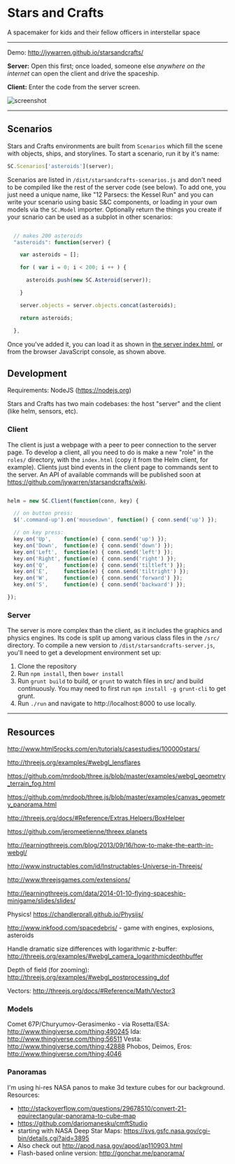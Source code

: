 Stars and Crafts
====

A spacemaker for kids and their fellow officers in interstellar space


****

Demo: http://jywarren.github.io/starsandcrafts/

**Server:** Open this first; once loaded, someone else _anywhere on the internet_ can open the client and drive the spaceship. 

**Client:** Enter the code from the server screen.


![screenshot](https://raw.githubusercontent.com/jywarren/starsandcrafts/master/screenshot.png)

****


## Scenarios

Stars and Crafts environments are built from `Scenarios` which fill the scene with objects, ships, and storylines. To start a scenario, run it by it's name:

````js
SC.Scenarios['asteroids'](server);
````

Scenarios are listed in `/dist/starsandcrafts-scenarios.js` and don't need to be compiled like the rest of the server code (see below). To add one, you just need a unique name, like "12 Parsecs: the Kessel Run" and you can write your scenario using basic S&C components, or loading in your own models via the `SC.Model` importer. Optionally return the things you create if your scnario can be used as a subplot in other scenarios:

````js

  // makes 200 asteroids
  "asteroids": function(server) {

    var asteroids = [];

    for ( var i = 0; i < 200; i ++ ) {

      asteroids.push(new SC.Asteroid(server));

    }

    server.objects = server.objects.concat(asteroids);

    return asteroids;

  },

````

Once you've added it, you can load it as shown in [the server index.html](https://github.com/jywarren/starsandcrafts/blob/master/server/index.html), or from the browser JavaScript console, as shown above. 


## Development

Requirements: NodeJS (https://nodejs.org)

Stars and Crafts has two main codebases: the host "server" and the client (like helm, sensors, etc). 


### Client

The client is just a webpage with a peer to peer connection to the server page. To develop a client, all you need to do is make a new "role" in the `roles/` directory, with the `index.html` (copy it from the Helm client, for example). Clients just bind events in the client page to commands sent to the server. An API of available commands will be published soon at https://github.com/jywarren/starsandcrafts/wiki.

````js

helm = new SC.Client(function(conn, key) {

  // on button press:
  $('.command-up').on('mousedown', function() { conn.send('up') });

  // on key press:
  key.on('Up',    function(e) { conn.send('up') });
  key.on('Down',  function(e) { conn.send('down') });
  key.on('Left',  function(e) { conn.send('left') });
  key.on('Right', function(e) { conn.send('right') });
  key.on('Q',     function(e) { conn.send('tiltleft') });
  key.on('E',     function(e) { conn.send('tiltright') });
  key.on('W',     function(e) { conn.send('forward') });
  key.on('S',     function(e) { conn.send('backward') });

});

````


### Server

The server is more complex than the client, as it includes the graphics and physics engines. Its code is split up among various class files in the `/src/` directory. To compile a new version to `/dist/starsandcrafts-server.js`, you'll need to get a development environment set up:

1. Clone the repository
2. Run `npm install`, then `bower install`
3. Run `grunt build` to build, or `grunt` to watch files in src/ and build continuously. You may need to first run `npm install -g grunt-cli` to get grunt. 
4. Run `./run` and navigate to http://localhost:8000 to use locally.


****

## Resources

http://www.html5rocks.com/en/tutorials/casestudies/100000stars/

http://threejs.org/examples/#webgl_lensflares

https://github.com/mrdoob/three.js/blob/master/examples/webgl_geometry_terrain_fog.html

https://github.com/mrdoob/three.js/blob/master/examples/canvas_geometry_panorama.html

http://threejs.org/docs/#Reference/Extras.Helpers/BoxHelper

https://github.com/jeromeetienne/threex.planets

http://learningthreejs.com/blog/2013/09/16/how-to-make-the-earth-in-webgl/

http://www.instructables.com/id/Instructables-Universe-in-Threejs/

http://www.threejsgames.com/extensions/

http://learningthreejs.com/data/2014-01-10-flying-spaceship-minigame/slides/slides/

Physics! https://chandlerprall.github.io/Physijs/

http://www.inkfood.com/spacedebris/ - game with engines, explosions, asteroids

Handle dramatic size differences with logarithmic z-buffer: http://threejs.org/examples/#webgl_camera_logarithmicdepthbuffer

Depth of field (for zooming): http://threejs.org/examples/#webgl_postprocessing_dof

Vectors: http://threejs.org/docs/#Reference/Math/Vector3

### Models

Comet 67P/Churyumov-Gerasimenko - via Rosetta/ESA: http://www.thingiverse.com/thing:490245
Ida: http://www.thingiverse.com/thing:56511
Vesta: http://www.thingiverse.com/thing:42888
Phobos, Deimos, Eros: http://www.thingiverse.com/thing:4046


### Panoramas

I'm using hi-res NASA panos to make 3d texture cubes for our background. Resources:

* http://stackoverflow.com/questions/29678510/convert-21-equirectangular-panorama-to-cube-map
* https://github.com/dariomanesku/cmftStudio
* starting with NASA Deep Star Maps: https://svs.gsfc.nasa.gov/cgi-bin/details.cgi?aid=3895
* Also check out http://apod.nasa.gov/apod/ap110903.html
* Flash-based online version: http://gonchar.me/panorama/
